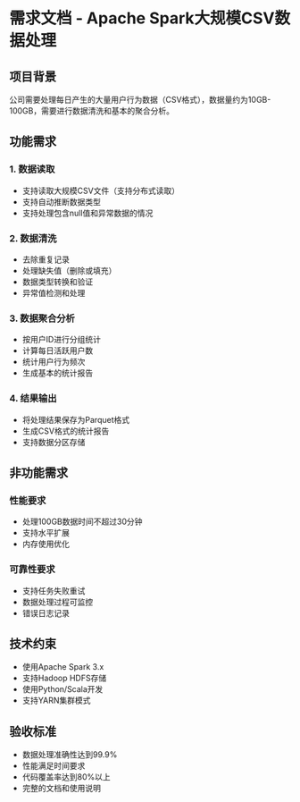 # 需求文档 - Apache Spark大规模CSV数据处理

## 项目背景
公司需要处理每日产生的大量用户行为数据（CSV格式），数据量约为10GB-100GB，需要进行数据清洗和基本的聚合分析。

## 功能需求

### 1. 数据读取
- 支持读取大规模CSV文件（支持分布式读取）
- 支持自动推断数据类型
- 支持处理包含null值和异常数据的情况

### 2. 数据清洗
- 去除重复记录
- 处理缺失值（删除或填充）
- 数据类型转换和验证
- 异常值检测和处理

### 3. 数据聚合分析
- 按用户ID进行分组统计
- 计算每日活跃用户数
- 统计用户行为频次
- 生成基本的统计报告

### 4. 结果输出
- 将处理结果保存为Parquet格式
- 生成CSV格式的统计报告
- 支持数据分区存储

## 非功能需求

### 性能要求
- 处理100GB数据时间不超过30分钟
- 支持水平扩展
- 内存使用优化

### 可靠性要求
- 支持任务失败重试
- 数据处理过程可监控
- 错误日志记录

## 技术约束
- 使用Apache Spark 3.x
- 支持Hadoop HDFS存储
- 使用Python/Scala开发
- 支持YARN集群模式

## 验收标准
- 数据处理准确性达到99.9%
- 性能满足时间要求
- 代码覆盖率达到80%以上
- 完整的文档和使用说明
